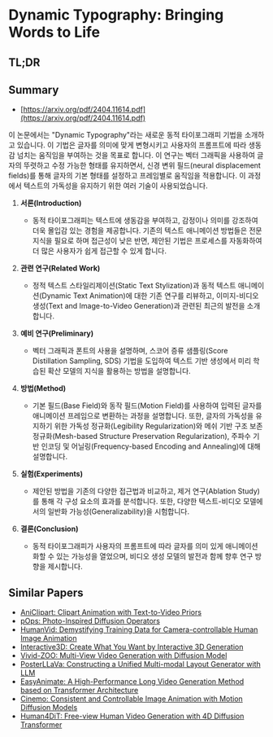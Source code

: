 # Dynamic Typography: Bringing Words to Life
## TL;DR
## Summary
- [https://arxiv.org/pdf/2404.11614.pdf](https://arxiv.org/pdf/2404.11614.pdf)

이 논문에서는 "Dynamic Typography"라는 새로운 동적 타이포그래피 기법을 소개하고 있습니다. 이 기법은 글자를 의미에 맞게 변형시키고 사용자의 프롬프트에 따라 생동감 넘치는 움직임을 부여하는 것을 목표로 합니다. 이 연구는 벡터 그래픽을 사용하여 글자의 뚜렷하고 수정 가능한 형태를 유지하면서, 신경 변위 필드(neural displacement fields)를 통해 글자의 기본 형태를 설정하고 프레임별로 움직임을 적용합니다. 이 과정에서 텍스트의 가독성을 유지하기 위한 여러 기술이 사용되었습니다.

1. **서론(Introduction)**
   - 동적 타이포그래피는 텍스트에 생동감을 부여하고, 감정이나 의미를 강조하여 더욱 몰입감 있는 경험을 제공합니다. 기존의 텍스트 애니메이션 방법들은 전문 지식을 필요로 하며 접근성이 낮은 반면, 제안된 기법은 프로세스를 자동화하여 더 많은 사용자가 쉽게 접근할 수 있게 합니다.

2. **관련 연구(Related Work)**
   - 정적 텍스트 스타일리제이션(Static Text Stylization)과 동적 텍스트 애니메이션(Dynamic Text Animation)에 대한 기존 연구를 리뷰하고, 이미지-비디오 생성(Text and Image-to-Video Generation)과 관련된 최근의 발전을 소개합니다.

3. **예비 연구(Preliminary)**
   - 벡터 그래픽과 폰트의 사용을 설명하며, 스코어 증류 샘플링(Score Distillation Sampling, SDS) 기법을 도입하여 텍스트 기반 생성에서 미리 학습된 확산 모델의 지식을 활용하는 방법을 설명합니다.

4. **방법(Method)**
   - 기본 필드(Base Field)와 동작 필드(Motion Field)를 사용하여 입력된 글자를 애니메이션 프레임으로 변환하는 과정을 설명합니다. 또한, 글자의 가독성을 유지하기 위한 가독성 정규화(Legibility Regularization)와 메쉬 기반 구조 보존 정규화(Mesh-based Structure Preservation Regularization), 주파수 기반 인코딩 및 어닐링(Frequency-based Encoding and Annealing)에 대해 설명합니다.

5. **실험(Experiments)**
   - 제안된 방법을 기존의 다양한 접근법과 비교하고, 제거 연구(Ablation Study)를 통해 각 구성 요소의 효과를 분석합니다. 또한, 다양한 텍스트-비디오 모델에서의 일반화 가능성(Generalizability)을 시험합니다.

6. **결론(Conclusion)**
   - 동적 타이포그래피가 사용자의 프롬프트에 따라 글자를 의미 있게 애니메이션화할 수 있는 가능성을 열었으며, 비디오 생성 모델의 발전과 함께 향후 연구 방향을 제시합니다.

## Similar Papers
- [AniClipart: Clipart Animation with Text-to-Video Priors](2404.12347.md)
- [pOps: Photo-Inspired Diffusion Operators](2406.01300.md)
- [HumanVid: Demystifying Training Data for Camera-controllable Human Image Animation](2407.17438.md)
- [Interactive3D: Create What You Want by Interactive 3D Generation](2404.16510.md)
- [Vivid-ZOO: Multi-View Video Generation with Diffusion Model](2406.08659.md)
- [PosterLLaVa: Constructing a Unified Multi-modal Layout Generator with LLM](2406.02884.md)
- [EasyAnimate: A High-Performance Long Video Generation Method based on Transformer Architecture](2405.18991.md)
- [Cinemo: Consistent and Controllable Image Animation with Motion Diffusion Models](2407.15642.md)
- [Human4DiT: Free-view Human Video Generation with 4D Diffusion Transformer](2405.17405.md)
